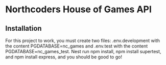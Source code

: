 # Northcoders House of Games API

## Installation
For this project to work, you must create two files: .env.development with the content PGDATABASE=nc_games and .env.test with the content PGDATABASE=nc_games_test.
Nest run npm install, npm install supertest, and npm install express, and you should be good to go!
